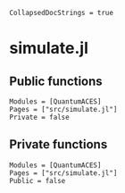 ```@meta
CollapsedDocStrings = true
```

# simulate.jl

## Public functions

```@autodocs
Modules = [QuantumACES]
Pages = ["src/simulate.jl"]
Private = false
```

## Private functions

```@autodocs
Modules = [QuantumACES]
Pages = ["src/simulate.jl"]
Public = false
```
